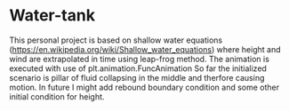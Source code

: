 # Water-tank
This personal project is based on shallow water equations (https://en.wikipedia.org/wiki/Shallow_water_equations) where height and wind are extrapolated in time using leap-frog method. The animation is executed with use of plt.animation.FuncAnimation
So far the initialized scenario is pillar of fluid collapsing in the middle and therfore causing motion. In future I might add rebound boundary condition and some other initial condition for height.
